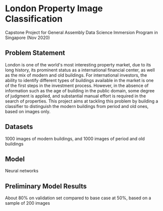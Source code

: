 # London Property Image Classification
Capstone Project for General Assembly Data Science Immersion Program in Singapore (Nov 2020)

## Problem Statement
London is one of the world's most interesting property market, due to its long history, its prominent status as a international financial center, as well as the mix of modern and old buildings.
For international investors, the ability to identify different types of buildings available in the market is one of the first steps in the investment process.
However, in the absence of information such as the age of building in the public domain, some degree of judgment is applied, and substantial manual effort is required in the search of properties.
This project aims at tackling this problem by building a classifier to distinguish the modern buildings from period and old ones, based on images only.

## Datasets
1000 images of modern buildings, and 1000 images of period and old buildings

## Model
Neural networks

## Preliminary Model Results
About 80% on validation set compared to base case at 50%, based on a sample of 200 images